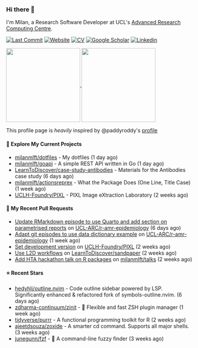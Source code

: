 ### Hi there 👋

I'm Milan, a Research Software Developer at UCL's [Advanced Research Computing
Centre](https://www.ucl.ac.uk/advanced-research-computing/advanced-research-computing-centre).

[![Last Commit](https://img.shields.io/github/last-commit/milanmlft/milanmlft?label=updated)](https://github.com/milanmlft)
[![Website](https://img.shields.io/badge/GitHub%20Pages-222?logo=githubpages&logoColor=fff&style=for-the-badge&style=flat)](https://milanmlft.dev)
[![CV](https://img.shields.io/badge/CV-PDF-pink.svg)](https://milanmlft.netlify.app/uploads/resume.pdf)
[![Google Scholar](https://img.shields.io/badge/Google%20Scholar-4285F4?logo=googlescholar&logoColor=fff&style=for-the-badge&style=flat)](https://scholar.google.com/citations?user=LwW40HQAAAAJ&hl=en)
[![Linkedin](https://img.shields.io/badge/LinkedIn-0A66C2?logo=linkedin&logoColor=fff&style=for-the-badge&style=flat)](http://www.linkedin.com/in/milan-malfait)


<a href="https://github.com/milanmlft/milanmlft#gh-dark-mode-only">
  <img height=200 align="center" src="https://github-readme-stats-paddyroddy.vercel.app/api?username=milanmlft&disable_animations=true&hide_border=true&hide_title=true&include_all_commits=true&rank_icon=github&show=prs_merged,reviews&show_icons=true&theme=tokyonight" />
</a>


<a href="https://github.com/milanmlft/milanmlft#gh-light-mode-only">
  <img height=200 align="center" src="https://github-readme-stats-paddyroddy.vercel.app/api?username=milanmlft&disable_animations=true&hide_border=true&hide_title=true&include_all_commits=true&rank_icon=github&show=prs_merged,reviews&show_icons=true&theme=default" />
</a>

This profile page is _heavily_ inspired by @paddyroddy's [profile](https://github.com/paddyroddy/paddyroddy)

#### 👷 Explore My Current Projects

- [milanmlft/dotfiles](https://github.com/milanmlft/dotfiles) - My dotfiles
  (1 day ago)
- [milanmlft/goapi](https://github.com/milanmlft/goapi) - A simple REST API written in Go
  (1 day ago)
- [LearnToDiscover/case-study-antibodies](https://github.com/LearnToDiscover/case-study-antibodies) - Materials for the Antibodies case study
  (6 days ago)
- [milanmlft/actionsreprex](https://github.com/milanmlft/actionsreprex) - What the Package Does (One Line, Title Case)
  (1 week ago)
- [UCLH-Foundry/PIXL](https://github.com/UCLH-Foundry/PIXL) - PIXL Image eXtraction Laboratory
  (2 weeks ago)

#### 🔨 My Recent Pull Requests

- [Update RMarkdown episode to use Quarto and add section on parametrised reports](https://github.com/UCL-ARC/r-amr-epidemiology/pull/19) on [UCL-ARC/r-amr-epidemiology](https://github.com/UCL-ARC/r-amr-epidemiology)
  (6 days ago)
- [Adapt git episodes to use data dictionary example](https://github.com/UCL-ARC/r-amr-epidemiology/pull/17) on [UCL-ARC/r-amr-epidemiology](https://github.com/UCL-ARC/r-amr-epidemiology)
  (1 week ago)
- [Set development version](https://github.com/UCLH-Foundry/PIXL/pull/476) on [UCLH-Foundry/PIXL](https://github.com/UCLH-Foundry/PIXL)
  (2 weeks ago)
- [Use L2D workflows](https://github.com/LearnToDiscover/sandpaper/pull/106) on [LearnToDiscover/sandpaper](https://github.com/LearnToDiscover/sandpaper)
  (2 weeks ago)
- [Add HTA hackathon talk on R packages](https://github.com/milanmlft/talks/pull/1) on [milanmlft/talks](https://github.com/milanmlft/talks)
  (2 weeks ago)

#### ⭐ Recent Stars

- [hedyhli/outline.nvim](https://github.com/hedyhli/outline.nvim) - Code outline sidebar powered by LSP. Significantly enhanced &amp; refactored fork of symbols-outline.nvim. 
  (6 days ago)
- [zdharma-continuum/zinit](https://github.com/zdharma-continuum/zinit) - 🌻 Flexible and fast ZSH plugin manager
  (1 week ago)
- [tidyverse/purrr](https://github.com/tidyverse/purrr) - A functional programming toolkit for R
  (2 weeks ago)
- [ajeetdsouza/zoxide](https://github.com/ajeetdsouza/zoxide) - A smarter cd command. Supports all major shells.
  (3 weeks ago)
- [junegunn/fzf](https://github.com/junegunn/fzf) - :cherry_blossom: A command-line fuzzy finder
  (3 weeks ago)
